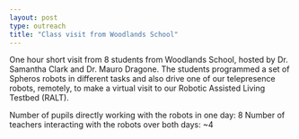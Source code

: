 ```yaml
---
layout: post
type: outreach
title: "Class visit from Woodlands School"
---
```


One hour short visit from 8 students from Woodlands School, hosted by Dr. Samantha Clark and Dr. Mauro Dragone. The students programmed a set of Spheros robots in different tasks and also drive one of our telepresence robots, remotely, to make a virtual visit to our Robotic Assisted Living Testbed (RALT). 

Number of pupils directly working with the robots in one day: 8
Number of teachers interacting with the robots over both days: ~4
